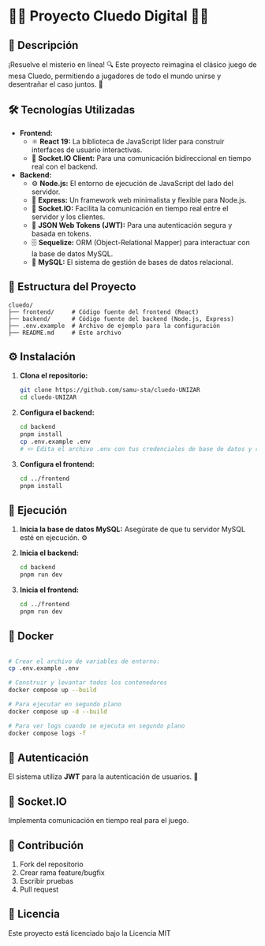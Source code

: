 # 🕵️‍♂️ Proyecto Cluedo Digital 🕵️‍♀️

## 📜 Descripción

¡Resuelve el misterio en línea! 🔍 Este proyecto reimagina el clásico juego de mesa Cluedo, permitiendo a jugadores de todo el mundo unirse y desentrañar el caso juntos. 🤝

## 🛠️ Tecnologías Utilizadas

*   **Frontend:**
    *   ⚛️ **React 19:** La biblioteca de JavaScript líder para construir interfaces de usuario interactivas.
    *   🔌 **Socket.IO Client:** Para una comunicación bidireccional en tiempo real con el backend.
*   **Backend:**
    *   ⚙️ **Node.js:** El entorno de ejecución de JavaScript del lado del servidor.
    *   🚀 **Express:** Un framework web minimalista y flexible para Node.js.
    *   🔗 **Socket.IO:** Facilita la comunicación en tiempo real entre el servidor y los clientes.
    *   🔑 **JSON Web Tokens (JWT):** Para una autenticación segura y basada en tokens.
    *   🗄️ **Sequelize:** ORM (Object-Relational Mapper) para interactuar con la base de datos MySQL.
    *   🐬 **MySQL:** El sistema de gestión de bases de datos relacional.

## 📂 Estructura del Proyecto
```
cluedo/
├── frontend/     # Código fuente del frontend (React)
├── backend/      # Código fuente del backend (Node.js, Express)
├── .env.example  # Archivo de ejemplo para la configuración
├── README.md     # Este archivo
```

## ⚙️ Instalación

1.  **Clona el repositorio:**

    ```bash
    git clone https://github.com/samu-sta/cluedo-UNIZAR
    cd cluedo-UNIZAR
    ```

2.  **Configura el backend:**

    ```bash
    cd backend
    pnpm install
    cp .env.example .env
    # ✏️ Edita el archivo .env con tus credenciales de base de datos y clave secreta JWT
    ```

3.  **Configura el frontend:**

    ```bash
    cd ../frontend
    pnpm install
    ```

## 🚀 Ejecución

1.  **Inicia la base de datos MySQL:** Asegúrate de que tu servidor MySQL esté en ejecución. ⚙️

2.  **Inicia el backend:**

    ```bash
    cd backend
    pnpm run dev
    ```

3.  **Inicia el frontend:**

    ```bash
    cd ../frontend
    pnpm run dev
    ```
## 🐳 Docker

```bash

# Crear el archivo de variables de entorno:
cp .env.example .env

# Construir y levantar todos los contenedores
docker compose up --build

# Para ejecutar en segundo plano
docker compose up -d --build

# Para ver logs cuando se ejecuta en segundo plano
docker compose logs -f
```


## 🔑 Autenticación

El sistema utiliza **JWT** para la autenticación de usuarios. 🔐

## 💬 Socket.IO

Implementa comunicación en tiempo real para el juego.

## 🤝 Contribución

1. Fork del repositorio
2. Crear rama feature/bugfix
3. Escribir pruebas
4. Pull request

## 📜 Licencia

Este proyecto está licenciado bajo la Licencia MIT
